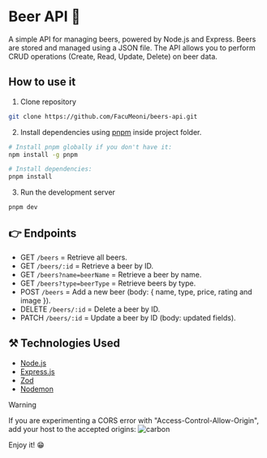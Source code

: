 # Beer API 🍻

A simple API for managing beers, powered by Node.js and Express. Beers are stored and managed using a JSON file. The API allows you to perform CRUD operations (Create, Read, Update, Delete) on beer data.

## How to use it
1. Clone repository
```bash
git clone https://github.com/FacuMeoni/beers-api.git
```
2. Install dependencies using [pnpm](https://pnpm.io/) inside project folder.
```bash 
# Install pnpm globally if you don't have it:
npm install -g pnpm

# Install dependencies:
pnpm install
```
3. Run the development server
```bash
pnpm dev
```
## 👉 Endpoints
- GET `/beers` = Retrieve all beers.
- GET `/beers/:id` = Retrieve a beer by ID.
- GET `/beers?name=beerName` = Retrieve a beer by name.
- GET `/beers?type=beerType` =  Retrieve beers by type.
- POST `/beers` = Add a new beer (body: { name, type, price, rating and image }).
- DELETE `/beers/:id` = Delete a beer by ID.
- PATCH `/beers/:id` = Update a beer by ID (body: updated fields).

## ⚒️ Technologies Used
- [Node.js](https://nodejs.org/en)
- [Express.js](https://expressjs.com/es/)
- [Zod](https://zod.dev/)
- [Nodemon](https://nodemon.io/)


> [!WARNING]
> If you are experimenting a CORS error with "Access-Control-Allow-Origin", add your host to the accepted origins:
> ![carbon](https://github.com/FacuMeoni/beers-api/assets/122312072/2cbe94c5-128a-4578-a008-b017c4e52801)

Enjoy it! 😁
